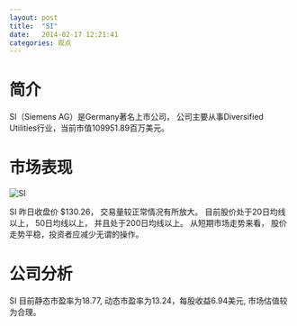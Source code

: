 ```yaml
---
layout: post
title:  "SI"
date:   2014-02-17 12:21:41
categories: 观点
---
```


# 简介
SI（Siemens AG）是Germany著名上市公司，
公司主要从事Diversified Utilities行业，当前市值109951.89百万美元。

# 市场表现

![SI](http://finviz.com/chart.ashx?t=SI&ty=c&ta=1&p=d&s=l)

SI 昨日收盘价 $130.26，
交易量较正常情况有所放大。
目前股价处于20日均线以上，
50日均线以上，
并且处于200日均线以上。
从短期市场走势来看，
股价走势平稳，投资者应减少无谓的操作。

# 公司分析
SI 目前静态市盈率为18.77, 动态市盈率为13.24，每股收益6.94美元,
市场估值较为合理。
